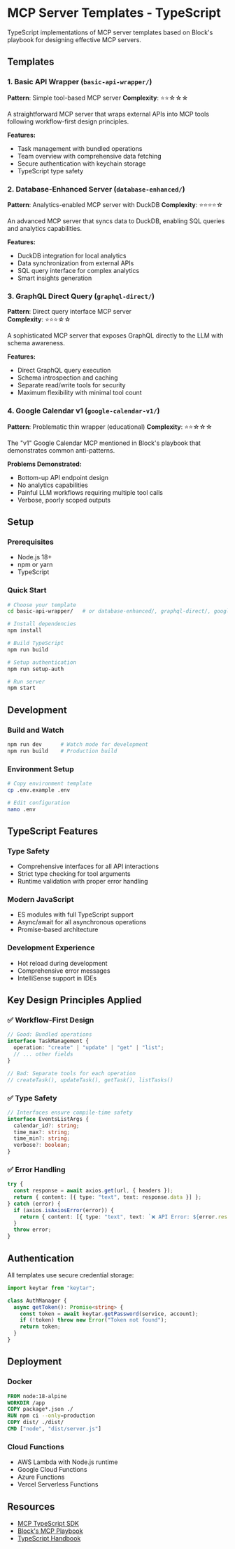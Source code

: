 # MCP Server Templates - TypeScript

TypeScript implementations of MCP server templates based on Block's playbook for designing effective MCP servers.

## Templates

### 1. Basic API Wrapper (`basic-api-wrapper/`)
**Pattern**: Simple tool-based MCP server
**Complexity**: ⭐⭐☆☆☆

A straightforward MCP server that wraps external APIs into MCP tools following workflow-first design principles.

**Features:**
- Task management with bundled operations
- Team overview with comprehensive data fetching
- Secure authentication with keychain storage
- TypeScript type safety

### 2. Database-Enhanced Server (`database-enhanced/`)
**Pattern**: Analytics-enabled MCP server with DuckDB
**Complexity**: ⭐⭐⭐⭐☆

An advanced MCP server that syncs data to DuckDB, enabling SQL queries and analytics capabilities.

**Features:**
- DuckDB integration for local analytics
- Data synchronization from external APIs
- SQL query interface for complex analytics
- Smart insights generation

### 3. GraphQL Direct Query (`graphql-direct/`)
**Pattern**: Direct query interface MCP server  
**Complexity**: ⭐⭐⭐☆☆

A sophisticated MCP server that exposes GraphQL directly to the LLM with schema awareness.

**Features:**
- Direct GraphQL query execution
- Schema introspection and caching
- Separate read/write tools for security
- Maximum flexibility with minimal tool count

### 4. Google Calendar v1 (`google-calendar-v1/`)
**Pattern**: Problematic thin wrapper (educational)
**Complexity**: ⭐⭐☆☆☆

The "v1" Google Calendar MCP mentioned in Block's playbook that demonstrates common anti-patterns.

**Problems Demonstrated:**
- Bottom-up API endpoint design
- No analytics capabilities
- Painful LLM workflows requiring multiple tool calls
- Verbose, poorly scoped outputs

## Setup

### Prerequisites
- Node.js 18+
- npm or yarn
- TypeScript

### Quick Start

```bash
# Choose your template
cd basic-api-wrapper/   # or database-enhanced/, graphql-direct/, google-calendar-v1/

# Install dependencies
npm install

# Build TypeScript
npm run build

# Setup authentication
npm run setup-auth

# Run server
npm start
```

## Development

### Build and Watch
```bash
npm run dev      # Watch mode for development
npm run build    # Production build
```

### Environment Setup
```bash
# Copy environment template
cp .env.example .env

# Edit configuration
nano .env
```

## TypeScript Features

### Type Safety
- Comprehensive interfaces for all API interactions
- Strict type checking for tool arguments
- Runtime validation with proper error handling

### Modern JavaScript
- ES modules with full TypeScript support
- Async/await for all asynchronous operations
- Promise-based architecture

### Development Experience
- Hot reload during development
- Comprehensive error messages
- IntelliSense support in IDEs

## Key Design Principles Applied

### ✅ Workflow-First Design
```typescript
// Good: Bundled operations
interface TaskManagement {
  operation: "create" | "update" | "get" | "list";
  // ... other fields
}

// Bad: Separate tools for each operation
// createTask(), updateTask(), getTask(), listTasks()
```

### ✅ Type Safety
```typescript
// Interfaces ensure compile-time safety
interface EventsListArgs {
  calendar_id?: string;
  time_max?: string;
  time_min?: string;
  verbose?: boolean;
}
```

### ✅ Error Handling
```typescript
try {
  const response = await axios.get(url, { headers });
  return { content: [{ type: "text", text: response.data }] };
} catch (error) {
  if (axios.isAxiosError(error)) {
    return { content: [{ type: "text", text: `❌ API Error: ${error.response?.status}` }] };
  }
  throw error;
}
```

## Authentication

All templates use secure credential storage:

```typescript
import keytar from "keytar";

class AuthManager {
  async getToken(): Promise<string> {
    const token = await keytar.getPassword(service, account);
    if (!token) throw new Error("Token not found");
    return token;
  }
}
```

## Deployment

### Docker
```dockerfile
FROM node:18-alpine
WORKDIR /app
COPY package*.json ./
RUN npm ci --only=production
COPY dist/ ./dist/
CMD ["node", "dist/server.js"]
```

### Cloud Functions
- AWS Lambda with Node.js runtime
- Google Cloud Functions
- Azure Functions
- Vercel Serverless Functions

## Resources

- [MCP TypeScript SDK](https://github.com/modelcontextprotocol/typescript-sdk)
- [Block's MCP Playbook](https://block.xyz/posts/blocks-playbook-for-designing-mcp-servers)
- [TypeScript Handbook](https://www.typescriptlang.org/docs/) 